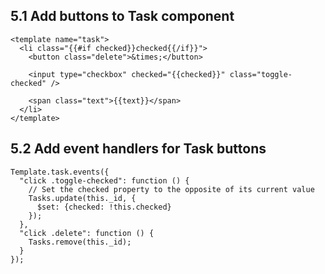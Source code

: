 
5.1 Add buttons to Task component
---------------------------------
```
<template name="task">
  <li class="{{#if checked}}checked{{/if}}">
    <button class="delete">&times;</button>

    <input type="checkbox" checked="{{checked}}" class="toggle-checked" />

    <span class="text">{{text}}</span>
  </li>
</template>
```

5.2 Add event handlers for Task buttons
---------------------------------------
```
Template.task.events({
  "click .toggle-checked": function () {
    // Set the checked property to the opposite of its current value
    Tasks.update(this._id, {
      $set: {checked: !this.checked}
    });
  },
  "click .delete": function () {
    Tasks.remove(this._id);
  }
});
```
